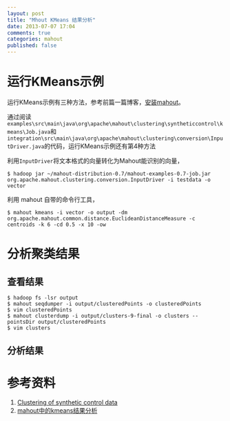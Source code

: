 ```yaml
---
layout: post
title: "Mhout KMeans 结果分析"
date: 2013-07-07 17:04
comments: true
categories: mahout
published: false
---
```


# 运行KMeans示例
运行KMeans示例有三种方法，参考前篇一篇博客，[安装mahout]()。

通过阅读`examples\src\main\java\org\apache\mahout\clustering\syntheticcontrol\kmeans\Job.java`和`integration\src\main\java\org\apache\mahout\clustering\conversion\InputDriver.java`的代码，运行KMeans示例还有第4种方法

利用`InputDriver`将文本格式的向量转化为Mahout能识别的向量，

	$ hadoop jar ~/mahout-distribution-0.7/mahout-examples-0.7-job.jar org.apache.mahout.clustering.conversion.InputDriver -i testdata -o vector

利用 mahout 自带的命令行工具，

	$ mahout kmeans -i vector -o output -dm org.apache.mahout.common.distance.EuclideanDistanceMeasure -c centroids -k 6 -cd 0.5 -x 10 -ow 

# 分析聚类结果

## 查看结果

	$ hadoop fs -lsr output
	$ mahout seqdumper -i output/clusteredPoints -o clusteredPoints
	$ vim clusteredPoints
	$ mahout clusterdump -i output/clusters-9-final -o clusters --pointsDir output/clusteredPoints
	$ vim clusters

## 分析结果

# 参考资料
1. [Clustering of synthetic control data](https://cwiki.apache.org/confluence/display/MAHOUT/Clustering+of+synthetic+control+data)
1. [mahout中的kmeans结果分析](http://blog.csdn.net/aidayei/article/details/6665530)